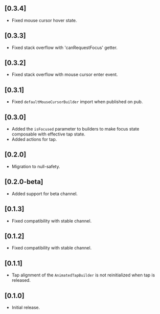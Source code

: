 ## [0.3.4]

* Fixed mouse cursor hover state.

## [0.3.3]

* Fixed stack overflow with 'canRequestFocus' getter.

## [0.3.2]

* Fixed stack overflow with mouse cursor enter event.

## [0.3.1]

* Fixed `defaultMouseCursorBuilder` import when published on pub.

## [0.3.0]

* Added the `isFocused` parameter to builders to make focus state composable with effective tap state.
* Added actions for tap.

## [0.2.0]

* Migration to null-safety.

## [0.2.0-beta]

* Added support for beta channel.

## [0.1.3]

* Fixed compatibility with stable channel.

## [0.1.2]

* Fixed compatibility with stable channel.

## [0.1.1]

* Tap alignment of the `AnimatedTapBuilder` is not reinitialized when tap is released.

## [0.1.0]

* Initial release.

